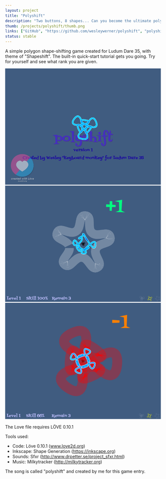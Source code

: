 ```yaml
---
layout: project
title: "Polyshift"
description: "Two buttons, 8 shapes... Can you become the ultimate poly shifter?"
thumb: /projects/polyshift/thumb.png
links: ["GitHub", "https://github.com/wesleywerner/polyshift", "polyshift.love", "https://github.com/wesleywerner/polyshift/releases/download/v1/keyboardmonkey-polyshift-v1.love", "polyshift win32.zip", "https://github.com/wesleywerner/polyshift/releases/download/v1/keyboardmonkey-polyshift-win32-v1.zip", "Competition Page", "http://ludumdare.com/compo/ludum-dare-35/?action=preview&uid=26303", "Play Online", "https://wesleywerner.github.io/polyshift/"]
status: stable
---
```


A simple polygon shape-shifting game created for Ludum Dare 35, with theme of "Shapeshift". The built-in quick-start tutorial gets you going. Try for yourself and see what rank you are given.

![screenshot-1.png](screenshot-1.png)
![screenshot-2.png](screenshot-2.png)
![screenshot-3.png](screenshot-3.png)

The Love file requires LÖVE 0.10.1

Tools used:

- Code: Löve 0.10.1 (www.love2d.org)
- Inkscape: Shape Generation (https://inkscape.org)
- Sounds: Sfxr (http://www.drpetter.se/project_sfxr.html)
- Music: Milkytracker (http://milkytracker.org)

The song is called "polyshift" and created by me for this game entry.